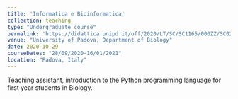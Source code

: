 ```yaml
---
title: 'Informatica e Bioinformatica'
collection: teaching
type: "Undergraduate course"
permalink: 'https://didattica.unipd.it/off/2020/LT/SC/SC1165/000ZZ/SC02122869/N0'
venue: "University of Padova, Department of Biology"
date: 2020-10-29
courseDates: "28/09/2020-16/01/2021"
location: "Padova, Italy"
---
```

Teaching assistant, introduction to the Python programming language for first year students in Biology.
